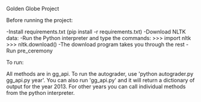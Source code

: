 Golden Globe Project

Before running the project:

-Install requirements.txt (pip install -r requirements.txt)
-Download NLTK data:
	-Run the Python interpreter and type the commands:
	>>> import nltk
	>>> nltk.download()
	-The download program takes you through the rest
-Run pre_ceremony

To run:

All methods are in gg_api. To run the autograder, use
'python autograder.py gg_api.py year'. You can also
run 'gg_api.py' and it will return a dictionary of output
for the year 2013. For other years you can call individual
methods from the python interpreter.